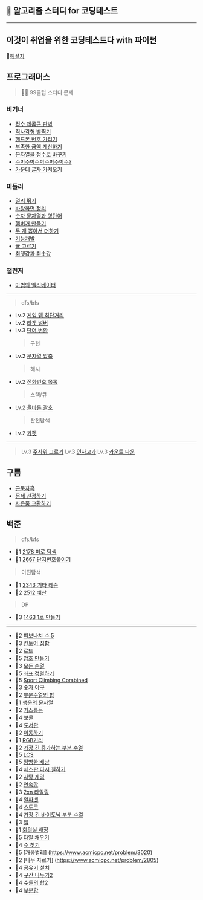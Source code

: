 ## 👾 알고리즘 스터디 for 코딩테스트

---

## 이것이 취업을 위한 코딩테스트다 with 파이썬

📗[해설지](https://github.com/ndb796/python-for-coding-test)

## 프로그래머스

> 🙇‍♂️ 99클럽 스터디 문제

### 비기너

- [정수 제곱근 판별](https://school.programmers.co.kr/learn/courses/30/lessons/12934)
- [직사각형 별찍기](https://school.programmers.co.kr/learn/courses/30/lessons/12969?language=python3)
- [핸드폰 번호 가리기](https://school.programmers.co.kr/learn/courses/30/lessons/12948)
- [부족한 금액 계산하기](https://school.programmers.co.kr/learn/courses/30/lessons/82612)
- [문자열을 정수로 바꾸기](https://school.programmers.co.kr/learn/courses/30/lessons/12925)
- [수박수박수박수박수박수?](https://school.programmers.co.kr/learn/courses/30/lessons/12922)
- [가운데 글자 가져오기](https://school.programmers.co.kr/learn/courses/30/lessons/12903)

### 미들러

- [멀리 뛰기](https://school.programmers.co.kr/learn/courses/30/lessons/12914)
- [바탕화면 정리](https://school.programmers.co.kr/learn/courses/30/lessons/161990)
- [숫자 문자열과 영단어](https://school.programmers.co.kr/learn/courses/30/lessons/81301)
- [햄버거 만들기](https://school.programmers.co.kr/learn/courses/30/lessons/133502)
- [두 개 뽑아서 더하기](https://school.programmers.co.kr/learn/courses/30/lessons/68644)
- [기능개발](https://school.programmers.co.kr/learn/courses/30/lessons/42586)
- [귤 고르기](https://school.programmers.co.kr/learn/courses/30/lessons/138476)
- [최댓값과 최솟값](https://school.programmers.co.kr/learn/courses/30/lessons/12939)

### 챌린저

- [마법의 엘리베이터](https://school.programmers.co.kr/learn/courses/30/lessons/148653)

---

> dfs/bfs

- Lv.2 [게임 맵 최단거리](https://school.programmers.co.kr/learn/courses/30/lessons/1844)
- Lv.2 [타겟 넘버](https://school.programmers.co.kr/learn/courses/30/lessons/43165)
- Lv.3 [단어 변환](https://school.programmers.co.kr/learn/courses/30/lessons/43163)
  > 구현
- Lv.2 [문자열 압축](https://school.programmers.co.kr/learn/courses/30/lessons/60057)
  > 해시
- Lv.2 [전화번호 목록](https://school.programmers.co.kr/learn/courses/30/lessons/42577)
  > 스택/큐
- Lv.2 [올바른 괄호](https://school.programmers.co.kr/learn/courses/30/lessons/12909)
  > 완전탐색
- Lv.2 [카펫](https://school.programmers.co.kr/learn/courses/30/lessons/42842)

---

> Lv.3 [주사위 고르기](https://school.programmers.co.kr/learn/courses/30/lessons/258709)
> Lv.3 [인사고과](https://school.programmers.co.kr/learn/courses/30/lessons/152995)
> Lv.3 [카운트 다운](https://school.programmers.co.kr/learn/courses/30/lessons/131129)

## 구름

- [근묵자흑](https://yoloaeee.tistory.com/78)
- [문제 선정하기](https://dduniverse.tistory.com/entry/%EA%B5%AC%EB%A6%84-%EC%95%8C%EA%B3%A0%EB%A6%AC%EC%A6%98-%EB%A8%BC%EB%8D%B0%EC%9D%B4-%EC%B1%8C%EB%A6%B0%EC%A7%80-2%EC%A3%BC%EC%B0%A8-%EB%AC%B8%EC%A0%9C1-%ED%95%A9%EA%B2%A9%EC%9E%90-%EC%B0%BE%EA%B8%B0)
- [사은품 교환하기](https://level.goorm.io/exam/47878/%EC%82%AC%EC%9D%80%ED%92%88-%EA%B5%90%ED%99%98%ED%95%98%EA%B8%B0/quiz/1)

## 백준

> dfs/bfs

- 🥈1 [2178 미로 탐색](https://www.acmicpc.net/problem/2178)
- 🥈1 [2667 단지번호붙이기](https://www.acmicpc.net/problem/2667)

> 이진탐색

- 🥈1 [2343 기타 레슨](https://www.acmicpc.net/problem/2343)
- 🥈2 [2512 예산](https://www.acmicpc.net/problem/2512)

> DP

- 🥈3 [1463 1로 만들기](https://www.acmicpc.net/problem/2343)

---

- 🥉2 [피보나치 수 5](https://www.acmicpc.net/problem/10870)
- 🥈3 [칸토어 집합](https://www.acmicpc.net/problem/4779)
- 🥈2 [로또](https://www.acmicpc.net/problem/6603)
- 🥇5 [암호 만들기](https://www.acmicpc.net/problem/1759)
- 🥈3 [모든 순열](https://www.acmicpc.net/problem/10974)
- 🥈5 [좌표 정렬하기](https://www.acmicpc.net/problem/11650)
- 🥈5 [Sport Climbing Combined](https://www.acmicpc.net/problem/23246)
- 🥈3 [숫자 야구](https://www.acmicpc.net/problem/2503)
- 🥈2 [부분수열의 합](https://www.acmicpc.net/problem/1182)
- 🥈1 [행운의 문자열](https://www.acmicpc.net/problem/1342)
- 🥉2 [거스름돈](https://www.acmicpc.net/problem/5585)
- 🥈4 [보물](https://www.acmicpc.net/problem/1026)
- 🥇4 [도서관](https://www.acmicpc.net/problem/1461)
- 🥈2 [이동하기](https://www.acmicpc.net/problem/11048)
- 🥈1 [RGB거리](https://www.acmicpc.net/problem/1149)
- 🥈2 [가장 긴 증가하는 부분 수열](https://www.acmicpc.net/problem/11053)
- 🥇5 [LCS](https://www.acmicpc.net/problem/9251)
- 🥇5 [평범한 배낭](https://www.acmicpc.net/problem/12865)
- 🥈4 [체스판 다시 칠하기](https://www.acmicpc.net/problem/1018)
- 🥈2 [사탕 게임](https://www.acmicpc.net/problem/3085)
- 🥈2 [연속합](https://www.acmicpc.net/problem/1912)
- 🥈3 [2xn 타일링](https://www.acmicpc.net/problem/11726)
- 🥇4 [알파벳](https://www.acmicpc.net/problem/1987)
- 🥇4 [스도쿠](https://www.acmicpc.net/problem/2580)
- 🥇4 [가장 긴 바이토닉 부분 수열](https://www.acmicpc.net/problem/11054)
- 🥇3 [앱](https://www.acmicpc.net/problem/7579)
- 🥈1 [회의실 배정](https://www.acmicpc.net/problem/1931)
- 🥇5 [타일 채우기](https://www.acmicpc.net/problem/2133)
- 🥈4 [수 찾기](https://www.acmicpc.net/problem/1920)
- 🥇5 [개똥벌레] (https://www.acmicpc.net/problem/3020)
- 🥈2 [나무 자르기] (https://www.acmicpc.net/problem/2805)
- 🥇4 [공유기 설치](https://www.acmicpc.net/problem/2110)
- 🥇4 [구간 나누기2](https://www.acmicpc.net/problem/13397)
- 🥈4 [수들의 합2](https://www.acmicpc.net/problem/2003)
- 🥇4 [부분합](https://www.acmicpc.net/problem/1806)
